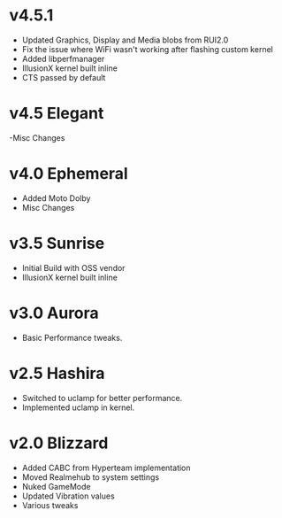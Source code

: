 # v4.5.1
- Updated Graphics, Display and Media blobs from RUI2.0
- Fix the issue where WiFi wasn't working after flashing custom kernel
- Added libperfmanager
- IllusionX kernel built inline
- CTS passed by default

# v4.5 Elegant
-Misc Changes

# v4.0 Ephemeral
- Added Moto Dolby
- Misc Changes

# v3.5 Sunrise
- Initial Build with OSS vendor
- IllusionX kernel built inline

# v3.0 Aurora
- Basic Performance tweaks.

# v2.5 Hashira
- Switched to uclamp for better performance.
- Implemented uclamp in kernel.

# v2.0 Blizzard
- Added CABC from Hyperteam implementation
- Moved Realmehub to system settings
- Nuked GameMode
- Updated Vibration values
- Various tweaks
